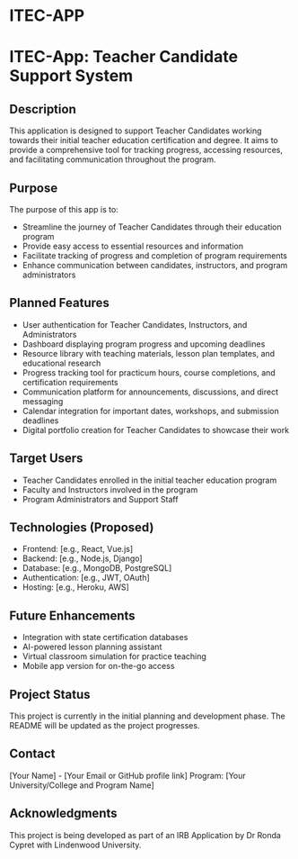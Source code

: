 # ITEC-APP
# ITEC-App: Teacher Candidate Support System

## Description
This application is designed to support Teacher Candidates working towards their initial teacher education certification and degree. It aims to provide a comprehensive tool for tracking progress, accessing resources, and facilitating communication throughout the program.

## Purpose
The purpose of this app is to:
- Streamline the journey of Teacher Candidates through their education program
- Provide easy access to essential resources and information
- Facilitate tracking of progress and completion of program requirements
- Enhance communication between candidates, instructors, and program administrators

## Planned Features
- User authentication for Teacher Candidates, Instructors, and Administrators
- Dashboard displaying program progress and upcoming deadlines
- Resource library with teaching materials, lesson plan templates, and educational research
- Progress tracking tool for practicum hours, course completions, and certification requirements
- Communication platform for announcements, discussions, and direct messaging
- Calendar integration for important dates, workshops, and submission deadlines
- Digital portfolio creation for Teacher Candidates to showcase their work

## Target Users
- Teacher Candidates enrolled in the initial teacher education program
- Faculty and Instructors involved in the program
- Program Administrators and Support Staff

## Technologies (Proposed)
- Frontend: [e.g., React, Vue.js]
- Backend: [e.g., Node.js, Django]
- Database: [e.g., MongoDB, PostgreSQL]
- Authentication: [e.g., JWT, OAuth]
- Hosting: [e.g., Heroku, AWS]

## Future Enhancements
- Integration with state certification databases
- AI-powered lesson planning assistant
- Virtual classroom simulation for practice teaching
- Mobile app version for on-the-go access

## Project Status
This project is currently in the initial planning and development phase. The README will be updated as the project progresses.

## Contact
[Your Name] - [Your Email or GitHub profile link]
Program: [Your University/College and Program Name]

## Acknowledgments
This project is being developed as part of an IRB Application by Dr Ronda Cypret with Lindenwood University.
